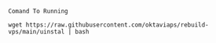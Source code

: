 `Comand To Running`
```
wget https://raw.githubusercontent.com/oktaviaps/rebuild-vps/main/uinstal | bash
```
